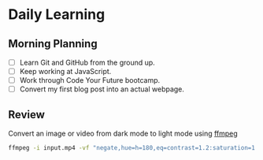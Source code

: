 # Daily Learning

## Morning Planning 
- [ ] Learn Git and GitHub from the ground up.
- [ ] Keep working at JavaScript. 
- [ ] Work through Code Your Future bootcamp.
- [ ] Convert my first blog post into an actual webpage.

## Review
Convert an image or video from dark mode to light mode using [ffmpeg](https://www.ffmpeg.org)

```bash
ffmpeg -i input.mp4 -vf "negate,hue=h=180,eq=contrast=1.2:saturation=1.1" output.mp4
```
